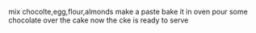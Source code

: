 mix chocolte,egg,flour,almonds
make a paste 
bake it in oven
pour some chocolate over the cake
now the cke is ready to serve